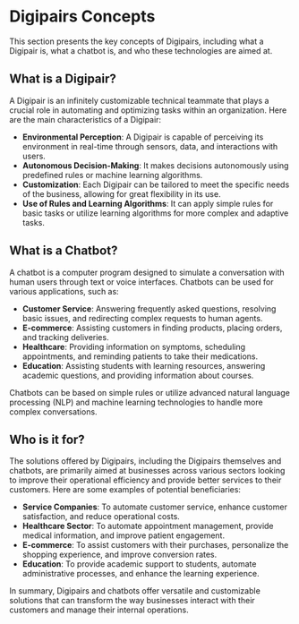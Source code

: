 # Digipairs Concepts

This section presents the key concepts of Digipairs, including what a Digipair is, what a chatbot is, and who these technologies are aimed at.

## What is a Digipair?

A Digipair is an infinitely customizable technical teammate that plays a crucial role in automating and optimizing tasks within an organization. Here are the main characteristics of a Digipair:

- **Environmental Perception**: A Digipair is capable of perceiving its environment in real-time through sensors, data, and interactions with users.
- **Autonomous Decision-Making**: It makes decisions autonomously using predefined rules or machine learning algorithms.
- **Customization**: Each Digipair can be tailored to meet the specific needs of the business, allowing for great flexibility in its use.
- **Use of Rules and Learning Algorithms**: It can apply simple rules for basic tasks or utilize learning algorithms for more complex and adaptive tasks.

## What is a Chatbot?

A chatbot is a computer program designed to simulate a conversation with human users through text or voice interfaces. Chatbots can be used for various applications, such as:

- **Customer Service**: Answering frequently asked questions, resolving basic issues, and redirecting complex requests to human agents.
- **E-commerce**: Assisting customers in finding products, placing orders, and tracking deliveries.
- **Healthcare**: Providing information on symptoms, scheduling appointments, and reminding patients to take their medications.
- **Education**: Assisting students with learning resources, answering academic questions, and providing information about courses.

Chatbots can be based on simple rules or utilize advanced natural language processing (NLP) and machine learning technologies to handle more complex conversations.

## Who is it for?

The solutions offered by Digipairs, including the Digipairs themselves and chatbots, are primarily aimed at businesses across various sectors looking to improve their operational efficiency and provide better services to their customers. Here are some examples of potential beneficiaries:

- **Service Companies**: To automate customer service, enhance customer satisfaction, and reduce operational costs.
- **Healthcare Sector**: To automate appointment management, provide medical information, and improve patient engagement.
- **E-commerce**: To assist customers with their purchases, personalize the shopping experience, and improve conversion rates.
- **Education**: To provide academic support to students, automate administrative processes, and enhance the learning experience.

In summary, Digipairs and chatbots offer versatile and customizable solutions that can transform the way businesses interact with their customers and manage their internal operations.